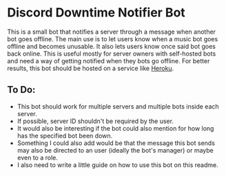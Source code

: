 # Discord Downtime Notifier Bot
This is a small bot that notifies a server through a message when another bot goes offline. The main use is to let users know when a music bot goes offline and becomes unusable. It also lets users know once said bot goes back online. This is useful mostly for server owners with self-hosted bots and need a way of getting notified when they bots go offline. For better results, this bot should be hosted on a service like [Heroku](https://www.heroku.com/).

## To Do:
* This bot should work for multiple servers and multiple bots inside each server.
* If possible, server ID shouldn't be required by the user.
* It would also be interesting if the bot could also mention for how long has the specified bot been down.
* Something I could also add would be that the message this bot sends may also be directed to an user (ideally the bot's manager) or maybe even to a role.
* I also need to write a little guide on how to use this bot on this readme.